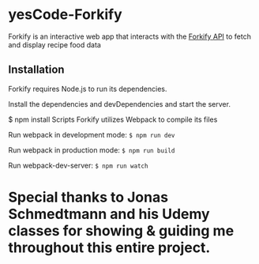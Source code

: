 # yesCode-Forkify

Forkify is an interactive web app that interacts with the [Forkify API](https://forkify-api.herokuapp.com/) to fetch and display recipe food data

## Installation
Forkify requires Node.js to run its dependencies.

Install the dependencies and devDependencies and start the server.

$ npm install
Scripts
Forkify utilizes Webpack to compile its files

Run webpack in development mode:
`$ npm run dev`

Run webpack in production mode:
`$ npm run build`

Run webpack-dev-server:
`$ npm run watch`

# Special thanks to Jonas Schmedtmann and his Udemy classes for showing & guiding me throughout this entire project.

